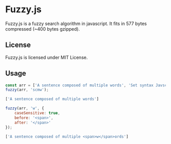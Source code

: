 # Fuzzy.js #

Fuzzy.js is a fuzzy search algorithm in javascript. It fits in 577 bytes compressed (~400 bytes gzipped).

## License ##

Fuzzy.js is licensed under MIT License.

## Usage ##
```js
const arr = ['A sentence composed of multiple words', 'Set syntax Javscript'];
fuzzy(arr, 'scmw');

['A sentence composed of multiple words']

fuzzy(arr, 'w', {
    caseSensitive: true,
    before: '<span>',
    after: '</span>'
});

['A sentence composed of multiple <span>w</span>ords']
```
